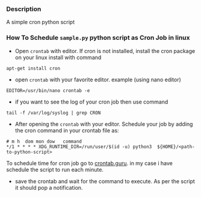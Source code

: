 ### Description

A simple cron python script

### How To Schedule `sample.py` python script as Cron Job in linux

- Open `crontab` with editor. If cron is not installed, install the cron package on your linux install with command

```
apt-get install cron
```

- open `crontab` with your favorite editor. example (using nano editor)

```
EDITOR=/usr/bin/nano crontab -e
```

- if you want to see the log of your cron job then use command

```
tail -f /var/log/syslog | grep CRON
```

- After opening the `crontab` with your editor. Schedule your job by adding the cron command in your crontab file as:

```console
# m h  dom mon dow   command
*/1 * * * * XDG_RUNTIME_DIR=/run/user/$(id -u) python3  ${HOME}/<path-to-python-script>
```

To schedule time for cron job go to [crontab.guru](https://crontab.guru/). in my case i have schedule the script to run each minute.

- save the crontab and wait for the command to execute. As per the script it should pop a notification.
